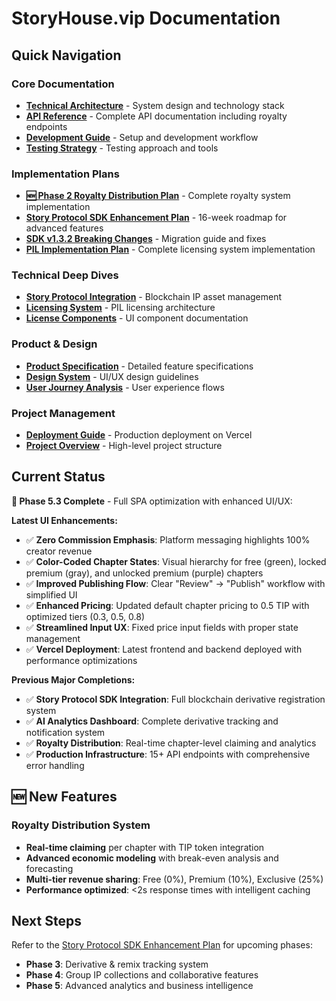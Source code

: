 # StoryHouse.vip Documentation

## Quick Navigation

### Core Documentation
- [**Technical Architecture**](./TECHNICAL_ARCHITECTURE.md) - System design and technology stack
- [**API Reference**](./API_REFERENCE.md) - Complete API documentation including royalty endpoints
- [**Development Guide**](./DEVELOPMENT_GUIDE.md) - Setup and development workflow
- [**Testing Strategy**](./TESTING_STRATEGY.md) - Testing approach and tools

### Implementation Plans  
- [**🆕 Phase 2 Royalty Distribution Plan**](./plan/phase-2-royalty-distribution-implementation-plan.md) - Complete royalty system implementation
- [**Story Protocol SDK Enhancement Plan**](./plan/story-protocol-sdk-enhancement-plan.md) - 16-week roadmap for advanced features
- [**SDK v1.3.2 Breaking Changes**](./plan/sdk-v1.3.2-breaking-changes-summary.md) - Migration guide and fixes
- [**PIL Implementation Plan**](./plan/sdk-upgrade-and-pil-implementation-plan.md) - Complete licensing system implementation

### Technical Deep Dives
- [**Story Protocol Integration**](./technical/STORY_PROTOCOL_INTEGRATION.md) - Blockchain IP asset management
- [**Licensing System**](./technical/LICENSING_SYSTEM.md) - PIL licensing architecture
- [**License Components**](./technical/LICENSE_COMPONENTS.md) - UI component documentation

### Product & Design
- [**Product Specification**](./product/SPECIFICATION.md) - Detailed feature specifications
- [**Design System**](./product/DESIGN.md) - UI/UX design guidelines
- [**User Journey Analysis**](./product/USER_SCENARIO_BRANCHING_MODEL.md) - User experience flows

### Project Management
- [**Deployment Guide**](./project/DEPLOYMENT.md) - Production deployment on Vercel
- [**Project Overview**](./project/OVERVIEW.md) - High-level project structure

## Current Status

**🎉 Phase 5.3 Complete** - Full SPA optimization with enhanced UI/UX:

**Latest UI Enhancements:**
- ✅ **Zero Commission Emphasis**: Platform messaging highlights 100% creator revenue
- ✅ **Color-Coded Chapter States**: Visual hierarchy for free (green), locked premium (gray), and unlocked premium (purple) chapters  
- ✅ **Improved Publishing Flow**: Clear "Review" → "Publish" workflow with simplified UI
- ✅ **Enhanced Pricing**: Updated default chapter pricing to 0.5 TIP with optimized tiers (0.3, 0.5, 0.8)
- ✅ **Streamlined Input UX**: Fixed price input fields with proper state management
- ✅ **Vercel Deployment**: Latest frontend and backend deployed with performance optimizations

**Previous Major Completions:**
- ✅ **Story Protocol SDK Integration**: Full blockchain derivative registration system
- ✅ **AI Analytics Dashboard**: Complete derivative tracking and notification system  
- ✅ **Royalty Distribution**: Real-time chapter-level claiming and analytics
- ✅ **Production Infrastructure**: 15+ API endpoints with comprehensive error handling

## 🆕 New Features

### Royalty Distribution System
- **Real-time claiming** per chapter with TIP token integration
- **Advanced economic modeling** with break-even analysis and forecasting
- **Multi-tier revenue sharing**: Free (0%), Premium (10%), Exclusive (25%)
- **Performance optimized**: <2s response times with intelligent caching

## Next Steps

Refer to the [Story Protocol SDK Enhancement Plan](./plan/story-protocol-sdk-enhancement-plan.md) for upcoming phases:
- **Phase 3**: Derivative & remix tracking system
- **Phase 4**: Group IP collections and collaborative features
- **Phase 5**: Advanced analytics and business intelligence
